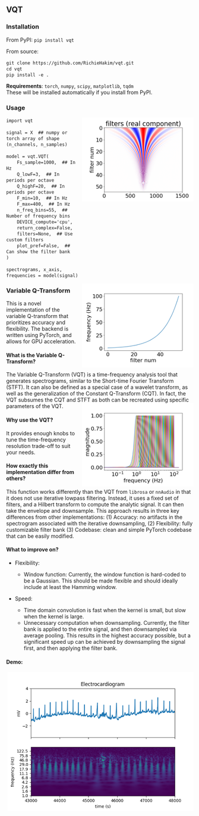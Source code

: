 ## VQT

### Installation
From PyPI: `pip install vqt`

From source:
```
git clone https://github.com/RichieHakim/vqt.git
cd vqt
pip install -e .
```

**Requirements**: `torch`, `numpy`, `scipy`, `matplotlib`, `tqdm` <br>
These will be installed automatically if you install from PyPI.
  
### Usage
<img src="docs/media/filter_bank.png" alt="filter_bank" width="300"  align="right"  style="margin-left: 10px"/>

```
import vqt

signal = X  ## numpy or torch array of shape (n_channels, n_samples)

model = vqt.VQT(
    Fs_sample=1000,  ## In Hz
    Q_lowF=3,  ## In periods per octave
    Q_highF=20,  ## In periods per octave
    F_min=10,  ## In Hz
    F_max=400,  ## In Hz
    n_freq_bins=55,  ## Number of frequency bins
    DEVICE_compute='cpu',
    return_complex=False,
    filters=None,  ## Use custom filters
    plot_pref=False,  ## Can show the filter bank
)

spectrograms, x_axis, frequencies = model(signal)
```
<img src="docs/media/freqs.png" alt="freqs" width="300"  align="right"  style="margin-left: 10px"/>

### Variable Q-Transform

This is a novel implementation of the variable Q-transform that prioritizes
accuracy and flexibility. The backend is written using PyTorch, and allows for
GPU acceleration.

#### What is the Variable Q-Transform?

The Variable Q-Transform (VQT) is a time-frequency analysis tool that generates
spectrograms, similar to the Short-time Fourier Transform (STFT). It can also be
defined as a special case of a wavelet transform, as well as the generalization
of the Constant Q-Transform (CQT). In fact, the VQT subsumes the CQT and STFT as
both can be recreated using specific parameters of the VQT.
<img src="docs/media/freq_response.png" alt="freq_response" width="300"  align="right"  style="margin-left: 10px"/>

#### Why use the VQT?

It provides enough knobs to tune the time-frequency resolution trade-off to suit
your needs.

#### How exactly this implementation differ from others?
This function works differently than the VQT from `librosa` or `nnAudio` in that
it does not use iterative lowpass filtering. Instead, it uses a fixed set of
filters, and a Hilbert transform to compute the analytic signal. It can then
take the envelope and downsample. This approach results in three key differences
from other implementations: (1) Accuracy: no artifacts in the spectrogram
associated with the iterative downsampling, (2) Flexibility: fully customizable
filter bank (3) Codebase: clean and simple PyTorch codebase that can be easily
modified.

#### What to improve on?
- Flexibility:
  - Window function: Currently, the window function is hard-coded to be a
    Gaussian. This should be made flexible and should ideally include at least
    the Hamming window.
  
- Speed: 
  - Time domain convolution is fast when the kernel is small, but slow when the
    kernel is large.
  - Unnecessary computation when downsampling. Currently, the filter bank is
    applied to the entire signal, and then downsampled via average pooling. This
    results in the highest accuracy possible, but a significant speed up can be
    achieved by downsampling the signal first, and then applying the filter
    bank.


#### Demo:
<img src="docs/media/example_ECG.png" alt="ECG" width="500"  align="right"  style="margin-left: 10px"/>

```
import vqt
import numpy as np
import torch
import matplotlib.pyplot as plt
import scipy

data_ecg = scipy.datasets.electrocardiogram()

model = vqt.VQT(
    Fs_sample=360,
    Q_lowF=3,
    Q_highF=20,
    F_min=1,
    F_max=180,
    n_freq_bins=55,
    win_size=1501,
    downsample_factor=8,
    padding='same',
    return_complex=False,
    plot_pref=True,
    progressBar=False,
)

specs, xaxis, freqs = model(data_ecg)

fig, axs = plt.subplots(nrows=2, ncols=1, sharex=True, )
axs[0].plot(data_ecg)
axs[0].title.set_text('Electrocardiogram')
axs[1].pcolor(xaxis, np.arange(specs[0].shape[0]), specs[0] * (freqs)[:, None])
axs[1].set_yticks(np.arange(specs[0].shape[0])[::5], np.round(freqs[::5], 1));
axs[1].set_xlim([43000, 48000])
axs[0].set_ylabel('mV')
axs[1].set_ylabel('frequency (Hz)')
axs[1].set_xlabel('time (s)')
plt.show()
```


